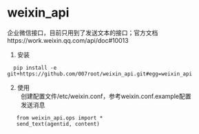 # weixin_api
企业微信接口，目前只用到了发送文本的接口；官方文档https://work.weixin.qq.com/api/doc#10013

1. 安装  
```
  pip install -e git+https://github.com/007root/weixin_api.git#egg=weixin_api
```
2. 使用  
   创建配置文件/etc/weixin.conf，参考weixin.conf.example配置  
   发送消息  
```
   from weixin_api.ops import *  
   send_text(agentid, content)
```
